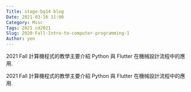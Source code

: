 ```yaml
---
Title: stage-bg14 blog
Date: 2021-03-16 11:00
Category: Misc
Tags: 2021 cd2021
Slug: 2020-Fall-Intro-to-computer-programming-1
Author: yen
---
```


2021 Fall 計算機程式的教學主要介紹 Python 與 Flutter 在機械設計流程中的應用.

<!-- PELICAN_END_SUMMARY -->

2021 Fall 計算機程式的教學主要介紹 Python 與 Flutter 在機械設計流程中的應用.

